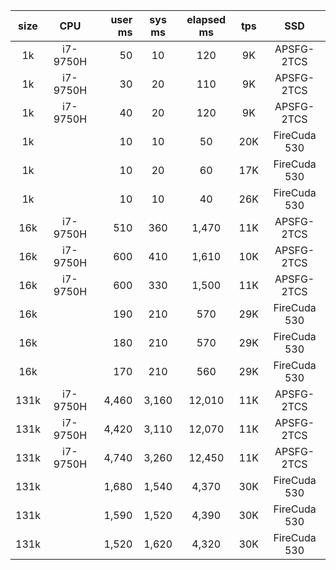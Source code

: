 | size | CPU      | user ms | sys ms | elapsed ms | tps | SSD          |
|:----:|:--------:| -------:|:------:|:----------:|:---:|:------------:|
| 1k   | i7-9750H | 50      | 10     | 120        |  9K | APSFG-2TCS   |
| 1k   | i7-9750H | 30      | 20     | 110        |  9K | APSFG-2TCS   |
| 1k   | i7-9750H | 40      | 20     | 120        |  9K | APSFG-2TCS   |
| 1k   |          | 10      | 10     | 50         | 20K | FireCuda 530 |
| 1k   |          | 10      | 20     | 60         | 17K | FireCuda 530 |
| 1k   |          | 10      | 10     | 40         | 26K | FireCuda 530 |
| 16k  | i7-9750H | 510     | 360    | 1,470      | 11K | APSFG-2TCS   |
| 16k  | i7-9750H | 600     | 410    | 1,610      | 10K | APSFG-2TCS   |
| 16k  | i7-9750H | 600     | 330    | 1,500      | 11K | APSFG-2TCS   |
| 16k  |          | 190     | 210    | 570        | 29K | FireCuda 530 |
| 16k  |          | 180     | 210    | 570        | 29K | FireCuda 530 |
| 16k  |          | 170     | 210    | 560        | 29K | FireCuda 530 |
| 131k | i7-9750H | 4,460   | 3,160  | 12,010     | 11K | APSFG-2TCS   |
| 131k | i7-9750H | 4,420   | 3,110  | 12,070     | 11K | APSFG-2TCS   |
| 131k | i7-9750H | 4,740   | 3,260  | 12,450     | 11K | APSFG-2TCS   |
| 131k |          | 1,680   | 1,540  | 4,370      | 30K | FireCuda 530 |
| 131k |          | 1,590   | 1,520  | 4,390      | 30K | FireCuda 530 |
| 131k |          | 1,520   | 1,620  | 4,320      | 30K | FireCuda 530 |
